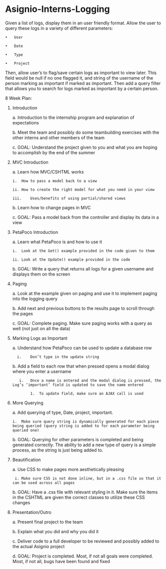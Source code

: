 # Asignio-Interns-Logging

Given a list of logs, display them in an user friendly format. Allow the user to query these logs in a variety of different parameters:

    •	User

    •	Date

    •	Type 

    •	Project

Then, allow user’s to flag/save certain logs as important to view later. This field would be null if no one flagged it, and string of the username of the person marking as important if marked as important. Then add a query filter that allows you to search for logs marked as important by a certain person.

8 Week Plan:

1.	Introduction

    a.	Introduction to the internship program and explanation of expectations

    b.	Meet the team and possibly do some teambuilding exercises with the other interns and other members of the team

    c.	GOAL: Understand the project given to you and what you are hoping to accomplish by the end of the summer

2.	MVC Introduction

    a.	Learn how MVC/CSHTML works
    
        i.	How to pass a model back to a view

        ii.	How to create the right model for what you need in your view

        iii.	Uses/benefits of using partial/shared views

    b.	Learn how to change pages in MVC

    c.	GOAL: Pass a model back from the controller and display its data in a view

3.	PetaPoco Introduction

    a.	Learn what PetaPoco is and how to use it
    
        i.	Look at the Get() example provided in the code given to them

        ii.	Look at the Update() example provided in the code

    b.	GOAL: Write a query that returns all logs for a given username and displays them on the screen

4.	Paging

    a.	Look at the example given on paging and use it to implement paging into the logging query

    b.	Add next and previous buttons to the results page to scroll through the pages

    c.	GOAL: Complete paging. Make sure paging works with a query as well (not just on all the data)

5.	Marking Logs as Important

    a.	Understand how PetaPoco can be used to update a database row
    
          i.	Don’t type in the update string

    b.	Add a field to each row that when pressed opens a modal dialog where you enter a username
    
           i.	Once a name is entered and the modal dialog is pressed, the Log’s ‘important’ field is updated to save the name entered

                1.	To update field, make sure an AJAX call is used

6.	More Querying

      a.	Add querying of type, Date, project, important.

        i.	Make sure query string is dynamically generated for each piece being queried (query string is added to for each parameter being queried one)

      b.	GOAL: Querying for other parameters is completed and being generated correctly. The ability to add a new type of query is a simple process, as the string is just being added to.

7.	Beautification

    a.	Use CSS to make pages more aesthetically pleasing

         i.	Make sure CSS is not done inline, but in a .css file so that it can be used across all pages

    b.	GOAL: Have a .css file with relevant styling in it. Make sure the items in the CSHTML are given the correct classes to utilize these CSS changes

8.	Presentation/Outro

    a.	Present final project to the team

    b.	Explain what you did and why you did it

    c.	Deliver code to a full developer to be reviewed and possibly added to the actual Asignio project

    d.	GOAL: Project is completed. Most, if not all goals were completed. Most, if not all, bugs have been found and fixed



